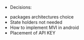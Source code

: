 * Decisions:
- packages architectures choice
- State holders not needed
- How to implement MVI in android
- Placement of API KEY